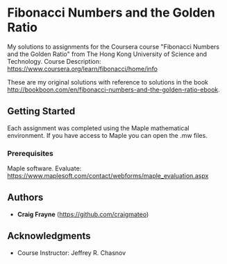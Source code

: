 # Fibonacci Numbers and the Golden Ratio

My solutions to assignments for the Coursera course "Fibonacci Numbers and the Golden Ratio" from The Hong Kong University of Science and Technology. 
Course Description: https://www.coursera.org/learn/fibonacci/home/info

These are my original solutions with reference to solutions in the book http://bookboon.com/en/fibonacci-numbers-and-the-golden-ratio-ebook.

## Getting Started

Each assignment was completed using the Maple mathematical environment. If you have access to Maple you can open the .mw files.

### Prerequisites

Maple software. Evaluate: https://www.maplesoft.com/contact/webforms/maple_evaluation.aspx

## Authors

* **Craig Frayne** (https://github.com/craigmateo)

## Acknowledgments

* Course Instructor: Jeffrey R. Chasnov